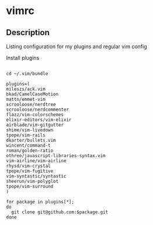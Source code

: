 # vimrc

## Description

Listing configuration for my plugins and regular vim config

Install plugins

```shell

cd ~/.vim/bundle

plugins=(
mileszs/ack.vim
bkad/CamelCaseMotion
mattn/emmet-vim
scrooloose/nerdtree
scrooloose/nerdcommenter
flazz/vim-colorschemes
elixir-editors/vim-elixir
airblade/vim-gitgutter
shime/vim-livedown
tpope/vim-rails
dkarter/bullets.vim
wincent/command-t
roman/golden-ratio
othree/javascript-libraries-syntax.vim
vim-airline/vim-airline
rhysd/vim-crystal
tpope/vim-fugitive
vim-syntastic/syntastic
sheerun/vim-polyglot
tpope/vim-surround
)

for package in plugins[*];
do
  git clone git@github.com:$package.git
done
```


